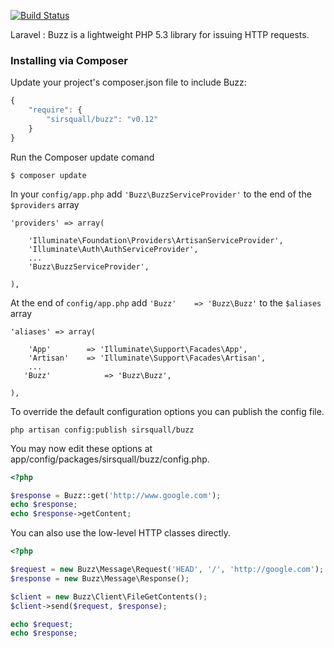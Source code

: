 [![Build Status](https://secure.travis-ci.org/kriswallsmith/Buzz.png?branch=master)](http://travis-ci.org/kriswallsmith/Buzz)

Laravel : Buzz is a lightweight PHP 5.3 library for issuing HTTP requests.


### Installing via Composer

Update your project's composer.json file to include Buzz:

```javascript
{
    "require": {
        "sirsquall/buzz": "v0.12"
    }
}
```
Run the Composer update comand

    $ composer update


In your `config/app.php` add `'Buzz\BuzzServiceProvider'` to the end of the `$providers` array

    'providers' => array(

        'Illuminate\Foundation\Providers\ArtisanServiceProvider',
        'Illuminate\Auth\AuthServiceProvider',
        ...
        'Buzz\BuzzServiceProvider',

    ),

At the end of `config/app.php` add `'Buzz'    => 'Buzz\Buzz'` to the `$aliases` array

    'aliases' => array(

        'App'        => 'Illuminate\Support\Facades\App',
        'Artisan'    => 'Illuminate\Support\Facades\Artisan',
        ...
       'Buzz'            => 'Buzz\Buzz',

    ),

To override the default configuration options you can publish the config file.

    php artisan config:publish sirsquall/buzz

You may now edit these options at app/config/packages/sirsquall/buzz/config.php.

```php
<?php

$response = Buzz::get('http://www.google.com');
echo $response;
echo $response->getContent;
```

You can also use the low-level HTTP classes directly.

```php
<?php

$request = new Buzz\Message\Request('HEAD', '/', 'http://google.com');
$response = new Buzz\Message\Response();

$client = new Buzz\Client\FileGetContents();
$client->send($request, $response);

echo $request;
echo $response;
```


